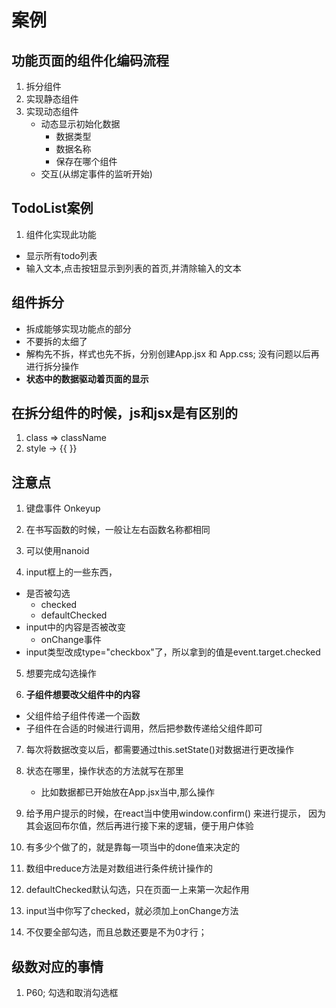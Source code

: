 # 案例
## 功能页面的组件化编码流程
1. 拆分组件
2. 实现静态组件
3. 实现动态组件
    - 动态显示初始化数据
        - 数据类型
        - 数据名称
        - 保存在哪个组件
    - 交互(从绑定事件的监听开始)

## TodoList案例
1. 组件化实现此功能
- 显示所有todo列表
- 输入文本,点击按钮显示到列表的首页,并清除输入的文本

## 组件拆分
- 拆成能够实现功能点的部分
- 不要拆的太细了
- 解构先不拆，样式也先不拆，分别创建App.jsx 和 App.css; 没有问题以后再进行拆分操作
- **状态中的数据驱动着页面的显示**

## 在拆分组件的时候，js和jsx是有区别的
1. class => className
2. style -> {{ }}

## 注意点
1. 键盘事件 Onkeyup

2. 在书写函数的时候，一般让左右函数名称都相同

3. 可以使用nanoid

4. input框上的一些东西，
- 是否被勾选
    - checked
    - defaultChecked 
- input中的内容是否被改变
    - onChange事件
- input类型改成type="checkbox"了，所以拿到的值是event.target.checked

5. 想要完成勾选操作

6. **子组件想要改父组件中的内容**
- 父组件给子组件传递一个函数
- 子组件在合适的时候进行调用，然后把参数传递给父组件即可

7. 每次将数据改变以后，都需要通过this.setState()对数据进行更改操作

8. 状态在哪里，操作状态的方法就写在那里
    - 比如数据都已开始放在App.jsx当中,那么操作

9. 给予用户提示的时候，在react当中使用window.confirm() 来进行提示，
因为其会返回布尔值，然后再进行接下来的逻辑，便于用户体验

10. 有多少个做了的，就是靠每一项当中的done值来决定的

11. 数组中reduce方法是对数组进行条件统计操作的

12. defaultChecked默认勾选，只在页面一上来第一次起作用

13. input当中你写了checked，就必须加上onChange方法

14. 不仅要全部勾选，而且总数还要是不为0才行；
## 级数对应的事情
1. P60; 勾选和取消勾选框



